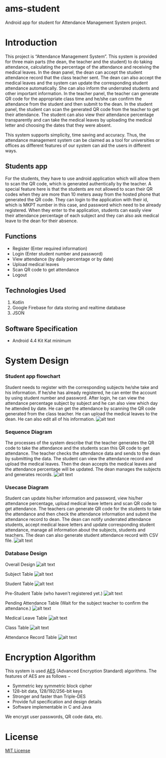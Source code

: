 # ams-student
Android app for student for Attendance Management System project. 

# Introduction 
This project is “Attendance Management System”. This system is provided for  three main parts (the dean, the teacher and the student) to do taking attendance, calculating the percentage of the attendance and receiving the medical leaves. In the dean panel, the dean can accept the student attendance record that the class teacher sent. The dean can also accept the medical leaves and the system can update the corresponding student attendance automatically. She can also inform the underrated students and other important information. In the teacher panel, the teacher can generate QR code for the appropriate class time and he/she can confirm the attendance from the student and then submit to the dean. In the student panel, the student can scan the generated QR code from the teacher to get their attendance. The student can also view their attendance percentage transparently and can take the medical leaves by uploading the medical letter and choosing the dates that they were absent. 

This system supports simplicity, time saving and accuracy. Thus, the attendance management system can be claimed as a tool for universities or offices as different features of our system can aid the users in different ways.

## Students app
For the students, they have to use android application which will allow them to scan the QR code, which is generated authentically by the teacher. A special feature here is that the students are not allowed to scan their QR codes when they are more than 10 meters away from the hosted phone that generated the QR code. They can login to the application with their id, which is MKPT number in this case, and password which need to be already registered. When they enter to the application, students can easily view their attendance percentage of each subject and they can also ask medical leave to the dean for their absence.

## Functions 
- Register (Enter required information)
- Login (Enter student number and password)
- View attendance (by daily percentage or by date)
- Upload medical leaves
- Scan QR code to get attendance
- Logout

## Technologies Used
1. Kotlin 
2. Google Firebase for data storing and realtime database
3. JSON

## Software Specification 
- Android 4.4 Kit Kat minimum

# System Design 
### Student app flowchart
Student needs to register with the corresponding subjects he/she take and his information. If he/she has already registered, he can enter the account by using student number and password. After login, he can view the attendance percentage subject by subject and he can also view which day he attended by date. He can get the attendance by scanning the QR code generated from the class teacher. He can upload the medical leaves to the dean. He can also edit all of his information.
![alt text](https://github.com/hanlinag/ams-student/blob/master/images/studflowchart.png?raw=true)

### Sequence Diagram
The processes of the system describe that the teacher generates the QR code to take the attendance and the students scan this QR code to get attendance. The teacher checks the attendance data and sends to the dean by submitting the data. The student can view the attendance record and upload the medical leaves. Then the dean accepts the medical leaves and the attendance percentage will be updated. The dean manages the subjects and generates records. 
![alt text](https://github.com/hanlinag/ams-student/blob/master/images/sequence.png?raw=true)

### Usecase Diagram
Student can update his/her information and password, view his/her attendance percentage, upload medical leave letters and scan QR code to get attendance. The teachers can generate QR code for the students to take the attendance and then check the attendance information and submit the attendance record to dean. The dean can notify underrated attendance students, accept medical leave letters and update corresponding student attendance, manage all information about the subjects, students and teachers. The dean can also generate student attendance record with CSV file.
![alt text](https://github.com/hanlinag/ams-student/blob/master/images/usecase.png?raw=true)

### Database Design
Overall Design
![alt text](https://github.com/hanlinag/ams-student/blob/master/images/overalldb.png?raw=true)

Subject Table
![alt text](https://github.com/hanlinag/ams-student/blob/master/images/subject.png?raw=true)

Student Table
![alt text](https://github.com/hanlinag/ams-student/blob/master/images/student.png?raw=true)

Pre-Student Table (who haven't registered yet.)
![alt text](https://github.com/hanlinag/ams-student/blob/master/images/pre-students.png?raw=true)

Pending Attendance Table (Wait for the subject teacher to confirm the attendance.)
![alt text](https://github.com/hanlinag/ams-student/blob/master/images/pending%20attendance.png?raw=true)

Medical Leave Table
![alt text](https://github.com/hanlinag/ams-student/blob/master/images/medical%20leave.png?raw=true)

Class Table
![alt text](https://github.com/hanlinag/ams-student/blob/master/images/class.png?raw=true)

Attendance Record Table
![alt text](https://github.com/hanlinag/ams-student/blob/master/images/addtendance.png?raw=true)

# Encryption Algorithm
This system is used [AES](https://en.wikipedia.org/wiki/Advanced_Encryption_Standard) (Advanced Encryption Standard) algorithms. The features of AES are as follows −
- Symmetric key symmetric block cipher
- 128-bit data, 128/192/256-bit keys
- Stronger and faster than Triple-DES
- Provide full specification and design details
- Software implementable in C and Java

We encrypt user passwords, QR code data, etc.


# License
[MIT License](LICENSE)